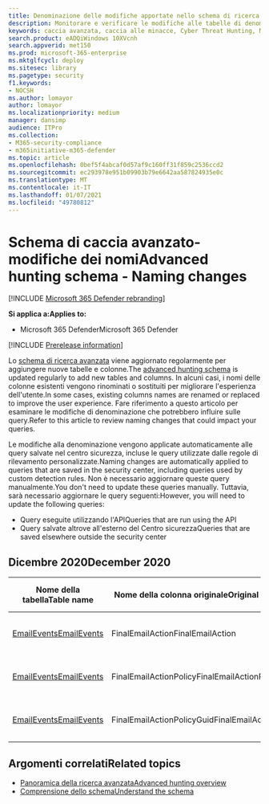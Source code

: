 ```yaml
---
title: Denominazione delle modifiche apportate nello schema di ricerca avanzata di Microsoft 365 Defender
description: Monitorare e verificare le modifiche alle tabelle di denominazione e le colonne nello schema di caccia avanzato
keywords: caccia avanzata, caccia alle minacce, Cyber Threat Hunting, Microsoft Threat Protection, Microsoft 365, MTP, M365, Search, query, telemetria, riferimento allo schema, kusto, Table, data, Naming changes, Rename, Microsoft Threat Protection
search.product: eADQiWindows 10XVcnh
search.appverid: met150
ms.prod: microsoft-365-enterprise
ms.mktglfcycl: deploy
ms.sitesec: library
ms.pagetype: security
f1.keywords:
- NOCSH
ms.author: lomayor
author: lomayor
ms.localizationpriority: medium
manager: dansimp
audience: ITPro
ms.collection:
- M365-security-compliance
- m365initiative-m365-defender
ms.topic: article
ms.openlocfilehash: 0bef5f4abcaf0d57af9c160ff31f859c2536ccd2
ms.sourcegitcommit: ec293978e951b09903b79e6642aa587824935e0c
ms.translationtype: MT
ms.contentlocale: it-IT
ms.lasthandoff: 01/07/2021
ms.locfileid: "49780812"
---
```

# <a name="advanced-hunting-schema---naming-changes"></a><span data-ttu-id="d41dc-104">Schema di caccia avanzato-modifiche dei nomi</span><span class="sxs-lookup"><span data-stu-id="d41dc-104">Advanced hunting schema - Naming changes</span></span>

[!INCLUDE [Microsoft 365 Defender rebranding](../includes/microsoft-defender.md)]


<span data-ttu-id="d41dc-105">**Si applica a:**</span><span class="sxs-lookup"><span data-stu-id="d41dc-105">**Applies to:**</span></span>
- <span data-ttu-id="d41dc-106">Microsoft 365 Defender</span><span class="sxs-lookup"><span data-stu-id="d41dc-106">Microsoft 365 Defender</span></span>

[!INCLUDE [Prerelease information](../includes/prerelease.md)]

<span data-ttu-id="d41dc-107">Lo [schema di ricerca avanzata](advanced-hunting-schema-tables.md) viene aggiornato regolarmente per aggiungere nuove tabelle e colonne.</span><span class="sxs-lookup"><span data-stu-id="d41dc-107">The [advanced hunting schema](advanced-hunting-schema-tables.md) is updated regularly to add new tables and columns.</span></span> <span data-ttu-id="d41dc-108">In alcuni casi, i nomi delle colonne esistenti vengono rinominati o sostituiti per migliorare l'esperienza dell'utente.</span><span class="sxs-lookup"><span data-stu-id="d41dc-108">In some cases, existing columns names are renamed or replaced to improve the user experience.</span></span> <span data-ttu-id="d41dc-109">Fare riferimento a questo articolo per esaminare le modifiche di denominazione che potrebbero influire sulle query.</span><span class="sxs-lookup"><span data-stu-id="d41dc-109">Refer to this article to review naming changes that could impact your queries.</span></span>

<span data-ttu-id="d41dc-110">Le modifiche alla denominazione vengono applicate automaticamente alle query salvate nel centro sicurezza, incluse le query utilizzate dalle regole di rilevamento personalizzate.</span><span class="sxs-lookup"><span data-stu-id="d41dc-110">Naming changes are automatically applied to queries that are saved in the security center, including queries used by custom detection rules.</span></span> <span data-ttu-id="d41dc-111">Non è necessario aggiornare queste query manualmente.</span><span class="sxs-lookup"><span data-stu-id="d41dc-111">You don't need to update these queries manually.</span></span> <span data-ttu-id="d41dc-112">Tuttavia, sarà necessario aggiornare le query seguenti:</span><span class="sxs-lookup"><span data-stu-id="d41dc-112">However, you will need to update the following queries:</span></span>
- <span data-ttu-id="d41dc-113">Query eseguite utilizzando l'API</span><span class="sxs-lookup"><span data-stu-id="d41dc-113">Queries that are run using the API</span></span>
- <span data-ttu-id="d41dc-114">Query salvate altrove all'esterno del Centro sicurezza</span><span class="sxs-lookup"><span data-stu-id="d41dc-114">Queries that are saved elsewhere outside the security center</span></span>

## <a name="december-2020"></a><span data-ttu-id="d41dc-115">Dicembre 2020</span><span class="sxs-lookup"><span data-stu-id="d41dc-115">December 2020</span></span>

| <span data-ttu-id="d41dc-116">Nome della tabella</span><span class="sxs-lookup"><span data-stu-id="d41dc-116">Table name</span></span> | <span data-ttu-id="d41dc-117">Nome della colonna originale</span><span class="sxs-lookup"><span data-stu-id="d41dc-117">Original column name</span></span> | <span data-ttu-id="d41dc-118">Nuovo nome di colonna</span><span class="sxs-lookup"><span data-stu-id="d41dc-118">New column name</span></span> | <span data-ttu-id="d41dc-119">Motivo della modifica</span><span class="sxs-lookup"><span data-stu-id="d41dc-119">Reason for change</span></span>
|--|--|--|--|
| [<span data-ttu-id="d41dc-120">EmailEvents</span><span class="sxs-lookup"><span data-stu-id="d41dc-120">EmailEvents</span></span>](advanced-hunting-emailevents-table.md) | <span data-ttu-id="d41dc-121">FinalEmailAction</span><span class="sxs-lookup"><span data-stu-id="d41dc-121">FinalEmailAction</span></span> | <span data-ttu-id="d41dc-122">EmailAction</span><span class="sxs-lookup"><span data-stu-id="d41dc-122">EmailAction</span></span> | <span data-ttu-id="d41dc-123">Commenti e suggerimenti dei clienti</span><span class="sxs-lookup"><span data-stu-id="d41dc-123">Customer feedback</span></span> |
| [<span data-ttu-id="d41dc-124">EmailEvents</span><span class="sxs-lookup"><span data-stu-id="d41dc-124">EmailEvents</span></span>](advanced-hunting-emailevents-table.md) | <span data-ttu-id="d41dc-125">FinalEmailActionPolicy</span><span class="sxs-lookup"><span data-stu-id="d41dc-125">FinalEmailActionPolicy</span></span> | <span data-ttu-id="d41dc-126">EmailActionPolicy</span><span class="sxs-lookup"><span data-stu-id="d41dc-126">EmailActionPolicy</span></span> | <span data-ttu-id="d41dc-127">Commenti e suggerimenti dei clienti</span><span class="sxs-lookup"><span data-stu-id="d41dc-127">Customer feedback</span></span> |
| [<span data-ttu-id="d41dc-128">EmailEvents</span><span class="sxs-lookup"><span data-stu-id="d41dc-128">EmailEvents</span></span>](advanced-hunting-emailevents-table.md) | <span data-ttu-id="d41dc-129">FinalEmailActionPolicyGuid</span><span class="sxs-lookup"><span data-stu-id="d41dc-129">FinalEmailActionPolicyGuid</span></span> | <span data-ttu-id="d41dc-130">EmailActionPolicyGuid</span><span class="sxs-lookup"><span data-stu-id="d41dc-130">EmailActionPolicyGuid</span></span> | <span data-ttu-id="d41dc-131">Commenti e suggerimenti dei clienti</span><span class="sxs-lookup"><span data-stu-id="d41dc-131">Customer feedback</span></span> |

## <a name="related-topics"></a><span data-ttu-id="d41dc-132">Argomenti correlati</span><span class="sxs-lookup"><span data-stu-id="d41dc-132">Related topics</span></span>
- [<span data-ttu-id="d41dc-133">Panoramica della ricerca avanzata</span><span class="sxs-lookup"><span data-stu-id="d41dc-133">Advanced hunting overview</span></span>](advanced-hunting-overview.md)
- [<span data-ttu-id="d41dc-134">Comprensione dello schema</span><span class="sxs-lookup"><span data-stu-id="d41dc-134">Understand the schema</span></span>](advanced-hunting-schema-tables.md)